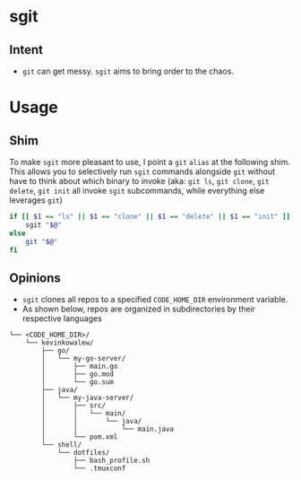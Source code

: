 # sgit 
## Intent
- `git` can get messy. `sgit` aims to bring order to the chaos.

# Usage
## Shim
To make `sgit` more pleasant to use, I point a `git` `alias` at the following shim.  This allows you to selectively run `sgit` commands alongside `git` without have to think about which binary to invoke (aka: `git ls`, `git clone`, `git delete`, `git init` all invoke `sgit` subcommands, while everything else leverages `git`)
```sh
if [[ $1 == "ls" || $1 == "clone" || $1 == "delete" || $1 == "init" ]]; then
	sgit "$@"
else
	git "$@"
fi
```

## Opinions
- `sgit` clones all repos to a specified `CODE_HOME_DIR` environment variable.
- As shown below, repos are organized in subdirectories by their respective languages
```
└── <CODE_HOME_DIR>/
    └── kevinkowalew/ 
        ├── go/
        │   └── my-go-server/
        │       ├── main.go
        │       ├── go.mod
        │       └── go.sum
        ├── java/
        │   └── my-java-server/
        │       ├── src/
        │       │   └── main/
        │       │       └── java/
        │       │           └── main.java
        │       └── pom.xml
        └── shell/
            └── dotfiles/
                ├── bash_profile.sh
                └── .tmuxconf
```
